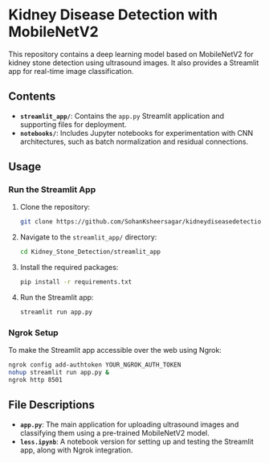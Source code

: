 # Kidney Disease Detection with MobileNetV2

This repository contains a deep learning model based on MobileNetV2 for kidney stone detection using ultrasound images. It also provides a Streamlit app for real-time image classification.

## Contents
- **`streamlit_app/`**: Contains the `app.py` Streamlit application and supporting files for deployment.
- **`notebooks/`**: Includes Jupyter notebooks for experimentation with CNN architectures, such as batch normalization and residual connections.
  
## Usage
### Run the Streamlit App
1. Clone the repository: 
   ```bash
   git clone https://github.com/SohanKsheersagar/kidneydiseasedetection.git
   ```
2. Navigate to the `streamlit_app/` directory:
   ```bash
   cd Kidney_Stone_Detection/streamlit_app
   ```
3. Install the required packages:
   ```bash
   pip install -r requirements.txt
   ```
4. Run the Streamlit app:
   ```bash
   streamlit run app.py
   ```

### Ngrok Setup
To make the Streamlit app accessible over the web using Ngrok:
```bash
ngrok config add-authtoken YOUR_NGROK_AUTH_TOKEN
nohup streamlit run app.py &
ngrok http 8501
```

## File Descriptions
- **`app.py`**: The main application for uploading ultrasound images and classifying them using a pre-trained MobileNetV2 model.
- **`less.ipynb`**: A notebook version for setting up and testing the Streamlit app, along with Ngrok integration.
